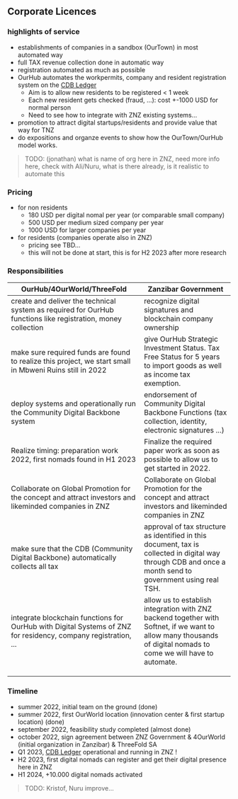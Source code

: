 

## Corporate Licences

### highlights of service

- establishments of companies in a sandbox (OurTown) in most automated way
- full TAX revenue collection done in automatic way
- registration automated as much as possible
- OurHub automates the workpermits, company and resident registration system on the [CDB Ledger](/ourinternet/ourledger/ourledger.md)
    - Aim is to allow new residents to be registered < 1 week
    - Each new resident gets checked (fraud, ...): cost +-1000 USD for normal person
    - Need to see how to integrate with ZNZ existing systems...
- promotion to attract digital startups/residents and provide value that way for TNZ
- do expositions and organze events to show how the OurTown/OurHub model works.


> TODO: (jonathan) what is name of org here in ZNZ, need more info here, check with Ali/Nuru, what is there already, is it realistic to automate this

### Pricing

- for non residents
    - 180 USD per digital nomal per year (or comparable small company)
    - 500 USD per medium sized company per year
    - 1000 USD for larger companies per year
- for residents (companies operate also in ZNZ)
    - pricing see TBD... 
    - this will not be done at start, this is for H2 2023 after more research


### Responsibilities

| **OurHub/4OurWorld/ThreeFold**                                                                                 | **Zanzibar Government**                                                                                                                                          |
|----------------------------------------------------------------------------------------------------------------|------------------------------------------------------------------------------------------------------------------------------------------------------------------|
| create and deliver the technical system as required for OurHub functions like registration, money collection   | recognize digital signatures and blockchain company ownership                                                                                                    |
| make sure required funds are found to realize this project, we start small in Mbweni Ruins still in 2022       | give OurHub Strategic Investment Status. Tax Free Status for 5 years to import goods as well as income tax exemption.                                            |
| deploy systems and operationally run the Community Digital Backbone system                                     | endorsement of Community Digital Backbone Functions (tax collection, identity, electronic signatures ...)                                                        |
| Realize timing: preparation work 2022, first nomads found in H1 2023                                           | Finalize the required paper work as soon as possible to allow us to get started in 2022.                                                                         |
| Collaborate on Global Promotion for the concept and attract investors and likeminded companies in ZNZ          | Collaborate on Global Promotion for the concept and attract investors and likeminded companies in ZNZ                                                            |
| make sure that the CDB (Community Digital Backbone) automatically collects all tax                             | approval of tax structure as identified in this document, tax is collected in digital way through CDB and once a month send to government using real TSH.        |
| integrate blockchain functions for OurHub with Digital Systems of ZNZ for residency, company registration, ... | allow us to establish integration with ZNZ backend together with Softnet, if we want to allow many thousands of digital nomads to come we will have to automate. |
|                                                                                                                |                                                                                                                                                                  |
|                                                                                                                |                                                                                                                                                                  |
|                                                                                                                |                                                                                                                                                                  |



### Timeline

- summer 2022, initial team on the ground (done)
- summer 2022, first OurWorld location (innovation center & first startup location) (done)
- september 2022, feasibility study completed (almost done)
- october 2022, sign agreement between ZNZ Government & 4OurWorld (initial organization in Zanzibar) & ThreeFold SA
- Q1 2023, [CDB Ledger](/ourinternet/ourledger/ourledger.md) operational and running in ZNZ !
- H2 2023, first digital nomads can register and get their digital presence here in ZNZ
- H1 2024, +10.000 digital nomads activated


> TODO: Kristof, Nuru improve...